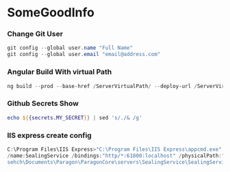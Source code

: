 # SomeGoodInfo


### Change Git User
```powershell
git config --global user.name "Full Name"
git config --global user.email "email@address.com"
```

### Angular Build With virtual Path
```powershell
ng build --prod --base-href /ServerVirtualPath/ --deploy-url /ServerVirtualPath/
```


### Github Secrets Show
```powershell
echo ${{secrets.MY_SECRET}} | sed 's/./& /g'
```

### IIS express create config
```powershell
C:\Program Files\IIS Express>"C:\Program Files\IIS Express\appcmd.exe" add s
/name:SealingService /bindings:"http/*:61800:localhost" /physicalPath:"C:\Us
sehch\Documents\Paragon\ParagonCore\servers\SealingService\SealingService"
```
